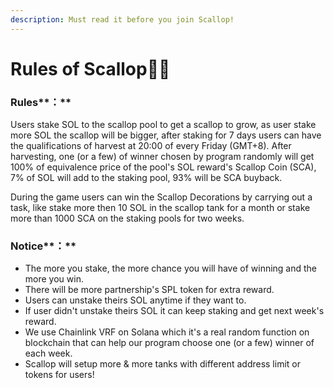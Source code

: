 ```yaml
---
description: Must read it before you join Scallop!
---
```


# Rules of Scallop👩‍🏫

### Rules**：**

Users stake SOL to the scallop pool to get a scallop to grow, as user stake more SOL the scallop will be bigger, after staking for 7 days users can have the qualifications of harvest at 20:00 of every Friday \(GMT+8\). After harvesting,  one \(or a few\) of winner chosen by program randomly will get 100% of equivalence price of the pool's SOL reward's Scallop Coin \(SCA\),  7% of SOL will add to the staking pool, 93% will be SCA buyback.

During the game users can win the Scallop Decorations by carrying out a task, like stake more then 10 SOL in the scallop tank for a month or stake more than 1000 SCA on the staking pools for two weeks.

### Notice**：**

* The more you stake, the more chance you will have of winning and the more you win.
* There will be more partnership's SPL token for extra reward.
* Users can unstake theirs SOL anytime if they want to.
* If user didn't unstake theirs SOL it can keep staking and get next week's reward.
* We use Chainlink VRF on Solana which it's a real random function on blockchain that can help our program choose one \(or a few\) winner of each week.     
* Scallop will setup more & more tanks with different address limit or tokens for users!



